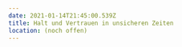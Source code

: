 ```yaml
---
date: 2021-01-14T21:45:00.539Z
title: Halt und Vertrauen in unsicheren Zeiten
location: (noch offen)
---
```

